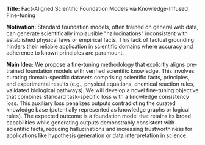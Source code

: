 **Title:** Fact-Aligned Scientific Foundation Models via Knowledge-Infused Fine-tuning

**Motivation:** Standard foundation models, often trained on general web data, can generate scientifically implausible "hallucinations" inconsistent with established physical laws or empirical facts. This lack of factual grounding hinders their reliable application in scientific domains where accuracy and adherence to known principles are paramount.

**Main Idea:** We propose a fine-tuning methodology that explicitly aligns pre-trained foundation models with verified scientific knowledge. This involves curating domain-specific datasets comprising scientific facts, principles, and experimental results (e.g., physical equations, chemical reaction rules, validated biological pathways). We will develop a novel fine-tuning objective that combines standard task-specific loss with a knowledge consistency loss. This auxiliary loss penalizes outputs contradicting the curated knowledge base (potentially represented as knowledge graphs or logical rules). The expected outcome is a foundation model that retains its broad capabilities while generating outputs demonstrably consistent with scientific facts, reducing hallucinations and increasing trustworthiness for applications like hypothesis generation or data interpretation in science.